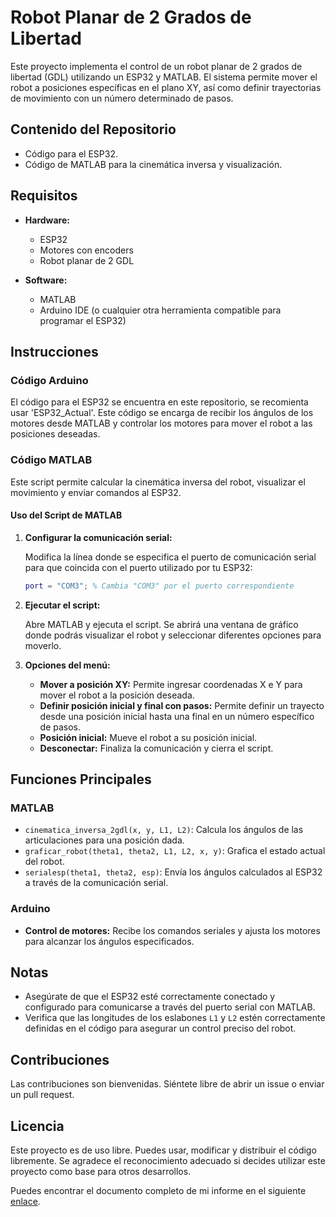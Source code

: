 # Robot Planar de 2 Grados de Libertad

Este proyecto implementa el control de un robot planar de 2 grados de libertad (GDL) utilizando un ESP32 y MATLAB. El sistema permite mover el robot a posiciones específicas en el plano XY, así como definir trayectorias de movimiento con un número determinado de pasos.

## Contenido del Repositorio

- Código para el ESP32.
- Código de MATLAB para la cinemática inversa y visualización.

## Requisitos

- **Hardware:**
  - ESP32
  - Motores con encoders
  - Robot planar de 2 GDL

- **Software:**
  - MATLAB
  - Arduino IDE (o cualquier otra herramienta compatible para programar el ESP32)

## Instrucciones

### Código Arduino

El código para el ESP32 se encuentra en este repositorio, se recomienta usar 'ESP32_Actual'. Este código se encarga de recibir los ángulos de los motores desde MATLAB y controlar los motores para mover el robot a las posiciones deseadas.

### Código MATLAB

Este script permite calcular la cinemática inversa del robot, visualizar el movimiento y enviar comandos al ESP32.

#### Uso del Script de MATLAB

1. **Configurar la comunicación serial:**

   Modifica la línea donde se especifica el puerto de comunicación serial para que coincida con el puerto utilizado por tu ESP32:

   ```matlab
   port = "COM3"; % Cambia "COM3" por el puerto correspondiente
   ```

2. **Ejecutar el script:**

   Abre MATLAB y ejecuta el script. Se abrirá una ventana de gráfico donde podrás visualizar el robot y seleccionar diferentes opciones para moverlo.

3. **Opciones del menú:**

   - **Mover a posición XY:** Permite ingresar coordenadas X e Y para mover el robot a la posición deseada.
   - **Definir posición inicial y final con pasos:** Permite definir un trayecto desde una posición inicial hasta una final en un número específico de pasos.
   - **Posición inicial:** Mueve el robot a su posición inicial.
   - **Desconectar:** Finaliza la comunicación y cierra el script.

## Funciones Principales

### MATLAB

- `cinematica_inversa_2gdl(x, y, L1, L2)`: Calcula los ángulos de las articulaciones para una posición dada.
- `graficar_robot(theta1, theta2, L1, L2, x, y)`: Grafica el estado actual del robot.
- `serialesp(theta1, theta2, esp)`: Envía los ángulos calculados al ESP32 a través de la comunicación serial.

### Arduino

- **Control de motores:** Recibe los comandos seriales y ajusta los motores para alcanzar los ángulos especificados.

## Notas

- Asegúrate de que el ESP32 esté correctamente conectado y configurado para comunicarse a través del puerto serial con MATLAB.
- Verifica que las longitudes de los eslabones `L1` y `L2` estén correctamente definidas en el código para asegurar un control preciso del robot.

## Contribuciones

Las contribuciones son bienvenidas. Siéntete libre de abrir un issue o enviar un pull request.

## Licencia

Este proyecto es de uso libre. Puedes usar, modificar y distribuir el código libremente. Se agradece el reconocimiento adecuado si decides utilizar este proyecto como base para otros desarrollos.

Puedes encontrar el documento completo de mi informe en el siguiente [enlace]([https://www.ejemplo.com/tu-informe](https://www.overleaf.com/read/tkpzcjxprvhp#059aa3)).


